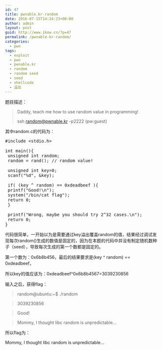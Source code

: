```yaml
---
id: 47
title: pwnable.kr-random
date: 2016-07-15T14:24:23+00:00
author: admin
layout: post
guid: http://www.ikow.cn/?p=47
permalink: /pwnable-kr-random/
categories:
  - pwn
tags:
  - exploit
  - pwn
  - pwnable.kr
  - random
  - random seed
  - seed
  - shellcode
  - 溢出
---
```

题目描述：

> Daddy, teach me how to use random value in programming!
> 
> ssh random@pwnable.kr -p2222 (pw:guest)

其中random.c的代码为：

<pre class="brush: cpp; title: ; notranslate" title="">#include &lt;stdio.h&gt;

int main(){
 unsigned int random;
 random = rand(); // random value!

 unsigned int key=0;
 scanf("%d", &key);

 if( (key ^ random) == 0xdeadbeef ){
 printf("Good!\n");
 system("/bin/cat flag");
 return 0;
 }

 printf("Wrong, maybe you should try 2^32 cases.\n");
 return 0;
}
</pre>

代码很简单，一开始以为是需要通过key溢出覆盖random的值，结果经过调试发现每次random()生成的数值是固定的，因为在本题的代码中并没有制定随机数种子（seed），导致每次生成的第一个数都是固定的。

第一个数为：0x6b8b456，最后的结果要求是(key ^ random) == 0xdeadbeef，

所以key的值应该为：0xdeadbeef^0x6b8b4567=3039230856

输入之后，获得flag：

> random@ubuntu:~$ ./random
  
> 3039230856
  
> Good!
  
> Mommy, I thought libc random is unpredictable&#8230;

所以flag为：

Mommy, I thought libc random is unpredictable&#8230;